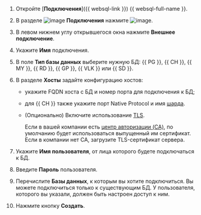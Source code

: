 

1. Откройте [**Подключения**]({{ websql-link }}) {{ websql-full-name }}.
1. В разделе ![image](../../_assets/console-icons/folder-tree.svg) **Подключения** нажмите ![image](../../_assets/console-icons/square-plus.svg).
1. В левом нижнем углу открывшегося окна нажмите **Внешнее подключение**.
1. Укажите **Имя** подключения.
1. В поле **Тип базы данных** выберите нужную БД: {{ PG }}, {{ CH }}, {{ MY }}, {{ RD }}, {{ GP }}, {{ VLK }} или {{ SD }}.
1. В разделе **Хосты** задайте конфигурацию хостов:
    * укажите FQDN хоста c БД и номер порта для подключения к БД;
    * для {{ CH }} также укажите порт Native Protocol и имя [шарда](../../managed-clickhouse/operations/shards.md#list-shards).
    * (Опционально) Включите использование [TLS](../../glossary/tls.md).

        Если в вашей компании есть [центр авторизации (CA)](../../glossary/tls.md#authentication), по умолчанию будет использоваться выпущенный им сертификат. Если в компании нет СА, загрузите TLS-сертификат сервера.

1. Укажите **Имя пользователя**, от лица которого будете подключаться к БД.
1. Введите **Пароль** пользователя.
1. Перечислите **Базы данных**, к которым вы хотите подключиться. Вы можете подключиться только к существующим БД. У пользователя, которого вы указали, должен быть настроен доступ к ним.
1. Нажмите кнопку **Создать**.
